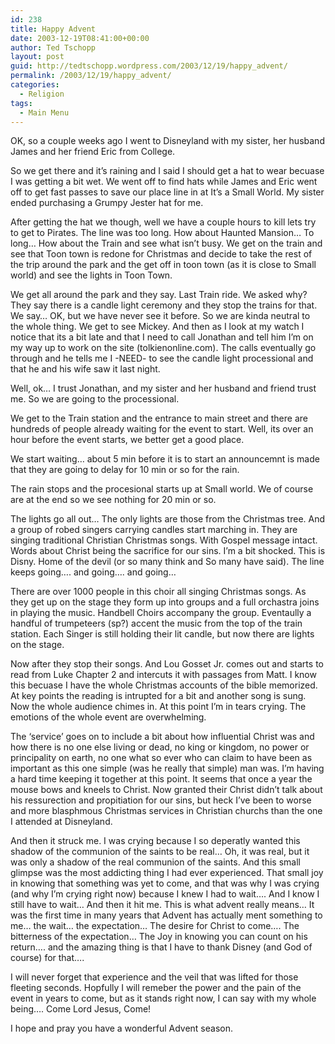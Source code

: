 ```yaml
---
id: 238
title: Happy Advent
date: 2003-12-19T08:41:00+00:00
author: Ted Tschopp
layout: post
guid: http://tedtschopp.wordpress.com/2003/12/19/happy_advent/
permalink: /2003/12/19/happy_advent/
categories:
  - Religion
tags:
  - Main Menu
---
```

OK, so a couple weeks ago I went to Disneyland with my sister, her husband James and her friend Eric from College.

So we get there and it&#8217;s raining and I said I should get a hat to wear becuase I was getting a bit wet. We went off to find hats while James and Eric went off to get fast passes to save our place line in at It&#8217;s a Small World. My sister ended purchasing a Grumpy Jester hat for me.

After getting the hat we though, well we have a couple hours to kill lets try to get to Pirates. The line was too long. How about Haunted Mansion&#8230; To long&#8230; How about the Train and see what isn&#8217;t busy. We get on the train and see that Toon town is redone for Christmas and decide to take the rest of the trip around the park and the get off in toon town (as it is close to Small world) and see the lights in Toon Town.

We get all around the park and they say. Last Train ride. We asked why? They say there is a candle light ceremony and they stop the trains for that. We say&#8230; OK, but we have never see it before. So we are kinda neutral to the whole thing. We get to see Mickey. And then as I look at my watch I notice that its a bit late and that I need to call Jonathan and tell him I&#8217;m on my way up to work on the site (tolkienonline.com). The calls eventually go through and he tells me I -NEED- to see the candle light processional and that he and his wife saw it last night.

Well, ok&#8230; I trust Jonathan, and my sister and her husband and friend trust me. So we are going to the processional.

We get to the Train station and the entrance to main street and there are hundreds of people already waiting for the event to start. Well, its over an hour before the event starts, we better get a good place.

We start waiting&#8230; about 5 min before it is to start an announcemnt is made that they are going to delay for 10 min or so for the rain.

The rain stops and the procesional starts up at Small world. We of course are at the end so we see nothing for 20 min or so.

The lights go all out&#8230; The only lights are those from the Christmas tree. And a group of robed singers carrying candles start marching in. They are singing traditional Christian Christmas songs. With Gospel message intact. Words about Christ being the sacrifice for our sins. I&#8217;m a bit shocked. This is Disny. Home of the devil (or so many think and So many have said). The line keeps going&#8230;. and going&#8230;. and going&#8230;

There are over 1000 people in this choir all singing Christmas songs. As they get up on the stage they form up into groups and a full orchastra joins in playing the music. Handbell Choirs accompany the group. Eventaully a handful of trumpeteers (sp?) accent the music from the top of the train station. Each Singer is still holding their lit candle, but now there are lights on the stage. 

Now after they stop their songs. And Lou Gosset Jr. comes out and starts to read from Luke Chapter 2 and intercuts it with passages from Matt. I know this becuase I have the whole Christmas accounts of the bible memorized. At key points the reading is intrupted for a bit and another song is sung. Now the whole audience chimes in. At this point I&#8217;m in tears crying. The emotions of the whole event are overwhelming. 

The &#8216;service&#8217; goes on to include a bit about how influential Christ was and how there is no one else living or dead, no king or kingdom, no power or principality on earth, no one what so ever who can claim to have been as important as this one simple (was he really that simple) man was. I&#8217;m having a hard time keeping it together at this point. It seems that once a year the mouse bows and kneels to Christ. Now granted their Christ didn&#8217;t talk about his ressurection and propitiation for our sins, but heck I&#8217;ve been to worse and more blasphmous Christmas services in Christian churchs than the one I attended at Disneyland. 

And then it struck me. I was crying because I so deperatly wanted this shadow of the communion of the saints to be real&#8230; Oh, it was real, but it was only a shadow of the real communion of the saints. And this small glimpse was the most addicting thing I had ever experienced. That small joy in knowing that something was yet to come, and that was why I was crying (and why I&#8217;m crying right now) because I knew I had to wait&#8230;. And I know I still have to wait&#8230; And then it hit me. This is what advent really means&#8230; It was the first time in many years that Advent has actually ment something to me&#8230; the wait&#8230; the expectation&#8230; The desire for Christ to come&#8230;. The bitterness of the expectation&#8230; The Joy in knowing you can count on his return&#8230;. and the amazing thing is that I have to thank Disney (and God of course) for that&#8230;. 

I will never forget that experience and the veil that was lifted for those fleeting seconds. Hopfully I will remeber the power and the pain of the event in years to come, but as it stands right now, I can say with my whole being&#8230;. Come Lord Jesus, Come! 

I hope and pray you have a wonderful Advent season.